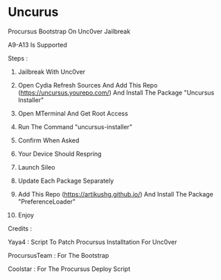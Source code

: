 # Uncurus
Procursus Bootstrap On Unc0ver Jailbreak

A9-A13 Is Supported



Steps :

1) Jailbreak With Unc0ver

2) Open Cydia Refresh Sources And Add This Repo (https://uncursus.yourepo.com/) And Install The Package "Uncursus Installer"

3) Open MTerminal And Get Root Access

4) Run The Command "uncursus-installer"

5) Confirm When Asked

6) Your Device Should Respring

7) Launch Sileo

8) Update Each Package Separately

9) Add This Repo (https://artikushg.github.io/) And Install The Package "PreferenceLoader"

10) Enjoy


Credits :

Yaya4 : Script To Patch Procursus Installtation For Unc0ver

ProcursusTeam : For The Bootstrap

Coolstar : For The Procursus Deploy Script
